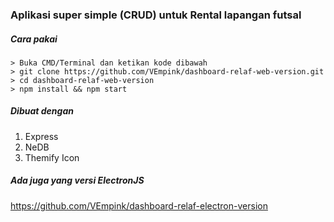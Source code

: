 ### Aplikasi super simple (CRUD) untuk Rental lapangan futsal
##### Cara pakai
```
> Buka CMD/Terminal dan ketikan kode dibawah
> git clone https://github.com/VEmpink/dashboard-relaf-web-version.git
> cd dashboard-relaf-web-version
> npm install && npm start
```
##### Dibuat dengan
1. Express
2. NeDB
3. Themify Icon
##### Ada juga yang versi ElectronJS
https://github.com/VEmpink/dashboard-relaf-electron-version
